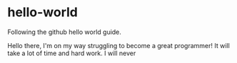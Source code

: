 # hello-world
Following the github hello world guide.

Hello there,
I'm on my way struggling to become a great programmer!
It will take a lot of time and hard work.
I will never 
